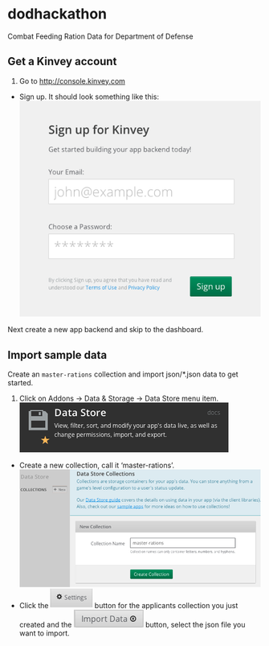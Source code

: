 dodhackathon
============

Combat Feeding Ration Data for Department of Defense

## Get a Kinvey account

1. Go to http://console.kinvey.com
* Sign up. It should look something like this: ![signup image](4.png)

Next create a new app backend and skip to the dashboard.

## Import sample data
Create an `master-rations` collection and import json/*.json data to get started. 

1. Click on Addons -> Data & Storage -> Data Store menu item. ![data store image](0.png)
* Create a new collection, call it ‘master-rations’. ![new collection image](1.png)
* Click the ![settings image](2.png) button for the applicants collection you just created and the ![import image](3.png) button, select the json file you want to import.

